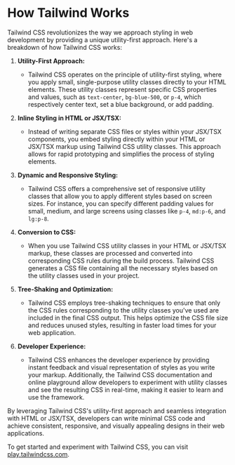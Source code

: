# How Tailwind Works

Tailwind CSS revolutionizes the way we approach styling in web development by providing a unique utility-first approach. Here's a breakdown of how Tailwind CSS works:

1. **Utility-First Approach:**

   - Tailwind CSS operates on the principle of utility-first styling, where you apply small, single-purpose utility classes directly to your HTML elements. These utility classes represent specific CSS properties and values, such as `text-center`, `bg-blue-500`, or `p-4`, which respectively center text, set a blue background, or add padding.

2. **Inline Styling in HTML or JSX/TSX:**

   - Instead of writing separate CSS files or styles within your JSX/TSX components, you embed styling directly within your HTML or JSX/TSX markup using Tailwind CSS utility classes. This approach allows for rapid prototyping and simplifies the process of styling elements.

3. **Dynamic and Responsive Styling:**

   - Tailwind CSS offers a comprehensive set of responsive utility classes that allow you to apply different styles based on screen sizes. For instance, you can specify different padding values for small, medium, and large screens using classes like `p-4`, `md:p-6`, and `lg:p-8`.

4. **Conversion to CSS:**

   - When you use Tailwind CSS utility classes in your HTML or JSX/TSX markup, these classes are processed and converted into corresponding CSS rules during the build process. Tailwind CSS generates a CSS file containing all the necessary styles based on the utility classes used in your project.

5. **Tree-Shaking and Optimization:**

   - Tailwind CSS employs tree-shaking techniques to ensure that only the CSS rules corresponding to the utility classes you've used are included in the final CSS output. This helps optimize the CSS file size and reduces unused styles, resulting in faster load times for your web application.

6. **Developer Experience:**
   - Tailwind CSS enhances the developer experience by providing instant feedback and visual representation of styles as you write your markup. Additionally, the Tailwind CSS documentation and online playground allow developers to experiment with utility classes and see the resulting CSS in real-time, making it easier to learn and use the framework.

By leveraging Tailwind CSS's utility-first approach and seamless integration with HTML or JSX/TSX, developers can write minimal CSS code and achieve consistent, responsive, and visually appealing designs in their web applications.

To get started and experiment with Tailwind CSS, you can visit [play.tailwindcss.com](https://play.tailwindcss.com/).
